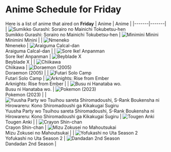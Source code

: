 # Anime Schedule for Friday
Here is a list of anime that aired on **Friday** 
| Anime | Anime |
|-------|-------|
| ![Sumikko Gurashi: Sorairo no Mainichi Tokubetsu-hen](https://cdn.myanimelist.net/images/anime/1816/151155.webp)<br>Sumikko Gurashi: Sorairo no Mainichi Tokubetsu-hen | ![Minimini Minini](https://cdn.myanimelist.net/images/anime/1753/148560.webp)<br>Minimini Minini |
| ![Nmeneko](https://cdn.myanimelist.net/images/anime/1989/149978.webp)<br>Nmeneko | ![Araiguma Calcal-dan](https://cdn.myanimelist.net/images/anime/1016/149942.webp)<br>Araiguma Calcal-dan |
| ![Sore Ike! Anpanman](https://cdn.myanimelist.net/images/anime/1902/111797.webp)<br>Sore Ike! Anpanman | ![Beyblade X](https://cdn.myanimelist.net/images/anime/1394/145458.webp)<br>Beyblade X |
| ![Chiikawa](https://cdn.myanimelist.net/images/anime/1783/121944.webp)<br>Chiikawa | ![Doraemon (2005)](https://cdn.myanimelist.net/images/anime/6/23935.webp)<br>Doraemon (2005) |
| ![Futari Solo Camp](https://cdn.myanimelist.net/images/anime/1904/150649.webp)<br>Futari Solo Camp | ![Arknights: Rise from Ember](https://cdn.myanimelist.net/images/anime/1790/149462.webp)<br>Arknights: Rise from Ember |
| ![Busu ni Hanataba wo.](https://cdn.myanimelist.net/images/anime/1672/148193.webp)<br>Busu ni Hanataba wo. | ![Pokemon (2023)](https://cdn.myanimelist.net/images/anime/1703/137216.webp)<br>Pokemon (2023) |
| ![Yuusha Party wo Tsuihou sareta Shiromadoushi, S-Rank Boukensha ni Hirowareru: Kono Shiromadoushi ga Kikakugai Sugiru](https://cdn.myanimelist.net/images/anime/1072/149889.webp)<br>Yuusha Party wo Tsuihou sareta Shiromadoushi, S-Rank Boukensha ni Hirowareru: Kono Shiromadoushi ga Kikakugai Sugiru | ![Tougen Anki](https://cdn.myanimelist.net/images/anime/1474/150666.webp)<br>Tougen Anki |
| ![Crayon Shin-chan](https://cdn.myanimelist.net/images/anime/10/59897.webp)<br>Crayon Shin-chan | ![Mizu Zokusei no Mahoutsukai](https://cdn.myanimelist.net/images/anime/1383/151072.webp)<br>Mizu Zokusei no Mahoutsukai |
| ![Yofukashi no Uta Season 2](https://cdn.myanimelist.net/images/anime/1509/148453.webp)<br>Yofukashi no Uta Season 2 | ![Dandadan 2nd Season](https://cdn.myanimelist.net/images/anime/1032/151638.webp)<br>Dandadan 2nd Season |

